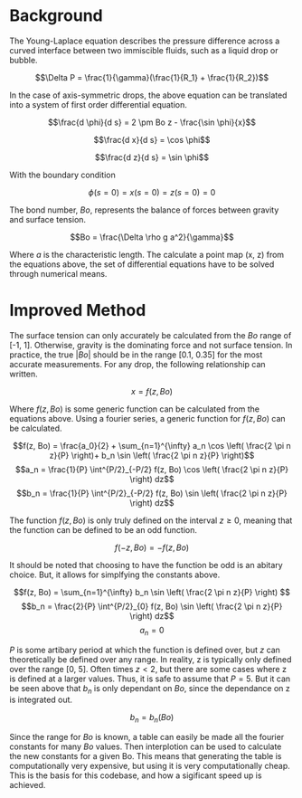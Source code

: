 # Background

The Young-Laplace equation describes the pressure difference across a curved interface between two immiscible fluids, 
such as a liquid drop or bubble.

$$\Delta P = \frac{1}{\gamma}(\frac{1}{R_1} + \frac{1}{R_2})$$

In the case of axis-symmetric drops, 
the above equation can be translated into a system of first order differential equation.

$$\frac{d \phi}{d s} = 2 \pm Bo z - \frac{\sin \phi}{x}$$

$$\frac{d x}{d s} = \cos \phi$$

$$\frac{d z}{d s} = \sin \phi$$

With the boundary condition

$$\phi(s=0)=x(s=0)=z(s=0)=0$$

The bond number, $Bo$, represents the balance of forces between gravity and surface tension.

$$Bo = \frac{\Delta \rho g a^2}{\gamma}$$

Where $a$ is the characteristic length. 
The calculate a point map (x, z) from the equations above,
the set of differential equations have to be solved through numerical means.

# Improved Method

The surface tension can only accurately be calculated from the $Bo$ range of [-1, 1]. 
Otherwise, gravity is the dominating force and not surface tension.
In practice, the true $|Bo|$ should be in the range [0.1, 0.35] for the most accurate measurements.
For any drop, the following relationship can written.

$$x = f(z, Bo)$$

Where $f(z, Bo)$ is some generic function can be calculated from the equations above.
Using a fourier series, a generic function for $f(z, Bo)$ can be calculated.

$$f(z, Bo) = \frac{a_0}{2} + \sum_{n=1}^{\infty} a_n \cos \left( \frac{2 \pi n z}{P} \right)+ b_n \sin \left( \frac{2 \pi n z}{P} \right)$$
$$a_n = \frac{1}{P} \int^{P/2}_{-P/2} f(z, Bo) \cos \left( \frac{2 \pi n z}{P} \right) dz$$
$$b_n = \frac{1}{P} \int^{P/2}_{-P/2} f(z, Bo) \sin \left( \frac{2 \pi n z}{P} \right) dz$$

The function $f(z, Bo)$ is only truly defined on the interval $z \geq 0$,
meaning that the function can be defined to be an odd function.

$$f(-z, Bo) = -f(z, Bo)$$

It should be noted that choosing to have the function be odd is an abitary choice.
But, it allows for simplfying the constants above.

$$f(z, Bo) = \sum_{n=1}^{\infty} b_n \sin \left( \frac{2 \pi n z}{P} \right) $$
$$b_n = \frac{2}{P} \int^{P/2}_{0} f(z, Bo) \sin \left( \frac{2 \pi n z}{P} \right) dz$$
$$a_n = 0$$

$P$ is some artibary period at which the function is defined over, 
but $z$ can theoretically be defined over any range.
In reality, z is typically only defined over the range [0, 5].
Often times $z < 2$, 
but there are some cases where z is defined at a larger values.
Thus, it is safe to assume that $P=5$.
But it can be seen above that $b_n$ is only dependant on $Bo$,
since the dependance on z is integrated out.

$$b_n = b_n(Bo)$$

Since the range for $Bo$ is known, 
a table can easily be made all the fourier constants for many $Bo$ values.
Then interplotion can be used to calculate the new constants for a given Bo.
This means that generating the table is computationally very expensive,
but using it is very computationally cheap.
This is the basis for this codebase, and how a sigificant speed up is achieved.
